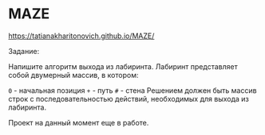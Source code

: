 # MAZE

https://tatianakharitonovich.github.io/MAZE/

Задание: 

Напишите алгоритм выхода из лабиринта. Лабиринт представляет собой двумерный массив, в котором:

`0` - начальная позиция
`+` - путь
`#` - стена
Решением должен быть массив строк с последовательностью действий, необходимых для выхода из лабиринта. 

Проект на данный момент еще в работе.
